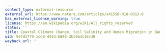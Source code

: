 ```yaml
---
content_type: external-resource
external_url: https://www.nature.com/articles/s41558-018-0313-8
has_external_license_warning: true
license: https://en.wikipedia.org/wiki/All_rights_reserved
status: ''
title: Coastal Climate Change, Soil Salinity and Human Migration in Bangladesh
uid: 9efd1779-1cd8-442d-b848-2b59a3c16c40
wayback_url: ''
---
```

